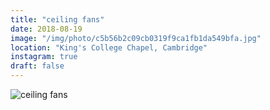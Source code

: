 ```yaml
---
title: "ceiling fans"
date: 2018-08-19
image: "/img/photo/c5b56b2c09cb0319f9ca1fb1da549bfa.jpg"
location: "King's College Chapel, Cambridge"
instagram: true
draft: false
---
```


![ceiling fans](/img/photo/c5b56b2c09cb0319f9ca1fb1da549bfa.jpg)
